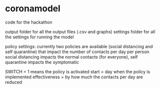 # coronamodel
code for the hackathon

output folder for all the output files (.csv and graphs)
settings folder for all the settings for running the model

policy settings:
currently two policies are available (social distancing and self quarantine) that impact the number of contacts per day per person
social distancing impacts the normal contacts (for everyone), self quarantine impacts the symptomatic

SWITCH = 1 means the policy is activated
start = day when the policy is implemented
effectiveness = by how much the contacts per day are reduced


